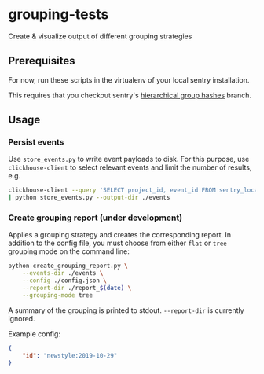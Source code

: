 # grouping-tests
Create &amp; visualize output of different grouping strategies

## Prerequisites

For now, run these scripts in the virtualenv of your local sentry installation.

This requires that you checkout sentry's [hierarchical group hashes](https://github.com/getsentry/sentry/pull/23861) branch.

## Usage

### Persist events

Use ``store_events.py`` to write event payloads to disk. For this purpose, use ``clickhouse-client`` to select relevant events and limit the number of results, e.g.

```bash
clickhouse-client --query 'SELECT project_id, event_id FROM sentry_local LIMIT 100' \
| python store_events.py --output-dir ./events
```

### Create grouping report (under development)

Applies a grouping strategy and creates the corresponding report. In addition to the config file, you must choose from either ``flat`` or ``tree`` grouping mode on the command line:

```bash
python create_grouping_report.py \
    --events-dir ./events \
    --config ./config.json \
    --report-dir ./report_$(date) \
    --grouping-mode tree
```

A summary of the grouping is printed to stdout. ``--report-dir`` is currently ignored.

Example config:

```json
{
    "id": "newstyle:2019-10-29"
}
```
